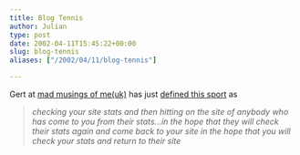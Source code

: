 ```yaml
---
title: Blog Tennis
author: Julian
type: post
date: 2002-04-11T15:45:22+00:00
slug: blog-tennis 
aliases: ["/2002/04/11/blog-tennis"]

---
```

Gert at [mad musings of me(uk)][1] has just [defined this sport][2] as 

> _checking your site stats and then hitting on the site of anybody who has come to you from their stats&#8230;in the hope that they will check their stats again and come back to your site in the hope that you will check your stats and return to their site_

 [1]: https://gert68.blogspot.com/
 [2]: https://gert68.blogspot.com/?/2002_04_07_gert68_archive.html